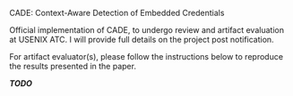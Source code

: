 CADE: Context-Aware Detection of Embedded Credentials

Official implementation of CADE, to undergo review and artifact evaluation at USENIX ATC. I will provide full details on the project post notification. 

For artifact evaluator(s), please follow the instructions below to reproduce the results presented in the paper. 

***TODO*** 